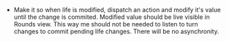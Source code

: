 - Make it so when life is modified, dispatch an action and modify it's value until the change is commited. Modified value should be live visible in Rounds view. This way me should not be needed to listen to turn changes to commit pending life changes. There will be no asynchronity.
